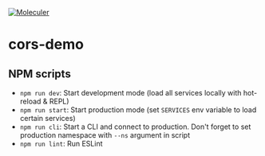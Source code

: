 [![Moleculer](https://badgen.net/badge/Powered%20by/Moleculer/0e83cd)](https://moleculer.services)

# cors-demo

## NPM scripts

- `npm run dev`: Start development mode (load all services locally with hot-reload & REPL)
- `npm run start`: Start production mode (set `SERVICES` env variable to load certain services)
- `npm run cli`: Start a CLI and connect to production. Don't forget to set production namespace with `--ns` argument in script
- `npm run lint`: Run ESLint
